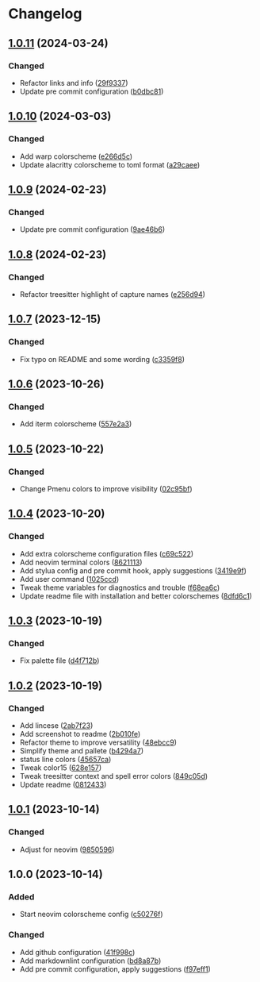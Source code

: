# Changelog

## [1.0.11](https://github.com/itzalak/thescream.nvim/compare/v1.0.10...v1.0.11) (2024-03-24)


### Changed

* Refactor links and info ([29f9337](https://github.com/itzalak/thescream.nvim/commit/29f93371bf51cdac5c9df27e59ef01ca0888c847))
* Update pre commit configuration ([b0dbc81](https://github.com/itzalak/thescream.nvim/commit/b0dbc8114168f596481ee66e3a73c955930666e5))

## [1.0.10](https://github.com/itzalak/thescream.nvim/compare/v1.0.9...v1.0.10) (2024-03-03)


### Changed

* Add warp colorscheme ([e266d5c](https://github.com/itzalak/thescream.nvim/commit/e266d5c30ed1d086d0652030a059776c0113b8c6))
* Update alacritty colorscheme to toml format ([a29caee](https://github.com/itzalak/thescream.nvim/commit/a29caeecaad7839f038d0231f7a4f0cd659e67fc))

## [1.0.9](https://github.com/itzalak/thescream.nvim/compare/v1.0.8...v1.0.9) (2024-02-23)


### Changed

* Update pre commit configuration ([9ae46b6](https://github.com/itzalak/thescream.nvim/commit/9ae46b6f41118aa01dbb7b149ba44cca05a44a93))

## [1.0.8](https://github.com/itzalak/thescream.nvim/compare/v1.0.7...v1.0.8) (2024-02-23)


### Changed

* Refactor treesitter highlight of capture names ([e256d94](https://github.com/itzalak/thescream.nvim/commit/e256d94db86a1231f815660cd686b8864ad52f9b))

## [1.0.7](https://github.com/itzalak/thescream.nvim/compare/v1.0.6...v1.0.7) (2023-12-15)


### Changed

* Fix typo on README and some wording ([c3359f8](https://github.com/itzalak/thescream.nvim/commit/c3359f86291b18f24545048b4b32a356c64449dc))

## [1.0.6](https://github.com/itzalak/thescream.nvim/compare/v1.0.5...v1.0.6) (2023-10-26)


### Changed

* Add iterm colorscheme ([557e2a3](https://github.com/itzalak/thescream.nvim/commit/557e2a31ee7e3162a783bac71dcc48aac8127216))

## [1.0.5](https://github.com/itzalak/thescream.nvim/compare/v1.0.4...v1.0.5) (2023-10-22)


### Changed

* Change Pmenu colors to improve visibility ([02c95bf](https://github.com/itzalak/thescream.nvim/commit/02c95bfe8325c0f36e331183397c49eeb1b0fddd))

## [1.0.4](https://github.com/itzalak/thescream.nvim/compare/v1.0.3...v1.0.4) (2023-10-20)


### Changed

* Add extra colorscheme configuration files ([c69c522](https://github.com/itzalak/thescream.nvim/commit/c69c52244d7beed4b44349971d057c0a79864faf))
* Add neovim terminal colors ([8621113](https://github.com/itzalak/thescream.nvim/commit/86211133df491f3b86ce3181342a9cc1c541aeaf))
* Add stylua config and pre commit hook, apply suggestions ([3419e9f](https://github.com/itzalak/thescream.nvim/commit/3419e9ff026e36422b8b408cd1d1f652b0f4f6de))
* Add user command ([1025ccd](https://github.com/itzalak/thescream.nvim/commit/1025ccdc42f697f6b59743598d5919611e6fa5fa))
* Tweak theme variables for diagnostics and trouble ([f68ea6c](https://github.com/itzalak/thescream.nvim/commit/f68ea6c902f7b5352b7c5651f2642f180cecca55))
* Update readme file with installation and better colorschemes ([8dfd6c1](https://github.com/itzalak/thescream.nvim/commit/8dfd6c131fdde6bef750e1341799bad90fb0bb35))

## [1.0.3](https://github.com/itzalak/thescream.nvim/compare/v1.0.2...v1.0.3) (2023-10-19)


### Changed

* Fix palette file ([d4f712b](https://github.com/itzalak/thescream.nvim/commit/d4f712b7b958848d9471fdf8cf7fe85b13c4ab03))

## [1.0.2](https://github.com/itzalak/thescream.nvim/compare/v1.0.1...v1.0.2) (2023-10-19)


### Changed

* Add lincese ([2ab7f23](https://github.com/itzalak/thescream.nvim/commit/2ab7f2386bb1bebf0dce4f91ed76089e92efc74c))
* Add screenshot to readme ([2b010fe](https://github.com/itzalak/thescream.nvim/commit/2b010fe46473e27abfce231ffcc35ca28f887fa2))
* Refactor theme to improve versatility ([48ebcc9](https://github.com/itzalak/thescream.nvim/commit/48ebcc92693ee9d4f7ba23a945a1b66c98f84b78))
* Simplify theme and pallete ([b4294a7](https://github.com/itzalak/thescream.nvim/commit/b4294a728d1fcfffb89b3127045c0326a54bf2ed))
* status line colors ([45657ca](https://github.com/itzalak/thescream.nvim/commit/45657ca40d4996745e97b0cc53797d58c193abc9))
* Tweak color15 ([628e157](https://github.com/itzalak/thescream.nvim/commit/628e157988a92e7e02150ccfee76172b69a08da4))
* Tweak treesitter context and spell error colors ([849c05d](https://github.com/itzalak/thescream.nvim/commit/849c05d7a89e143a4dd94bc02efb66015246354d))
* Update readme ([0812433](https://github.com/itzalak/thescream.nvim/commit/08124338bfcd075f7183a1228ee9cbb771f39576))

## [1.0.1](https://github.com/itzalak/thescream.nvim/compare/v1.0.0...v1.0.1) (2023-10-14)


### Changed

* Adjust for neovim ([9850596](https://github.com/itzalak/thescream.nvim/commit/985059611782f1ad5f822f31f5ef093d68c38d67))

## 1.0.0 (2023-10-14)


### Added

* Start neovim colorscheme config ([c50276f](https://github.com/itzalak/thescream/commit/c50276f6477645bcf636c9ceb63283b7dc669870))


### Changed

* Add github configuration ([41f998c](https://github.com/itzalak/thescream/commit/41f998cd9ad2b49d1f8cfc9c4be4e73a8d971a03))
* Add markdownlint configuration ([bd8a87b](https://github.com/itzalak/thescream/commit/bd8a87bffcc3cdcdd1bd4c022c8e6886e0523f3f))
* Add pre commit configuration, apply suggestions ([f97eff1](https://github.com/itzalak/thescream/commit/f97eff1e6f7647a80a87baf9380ce4a775be4144))
